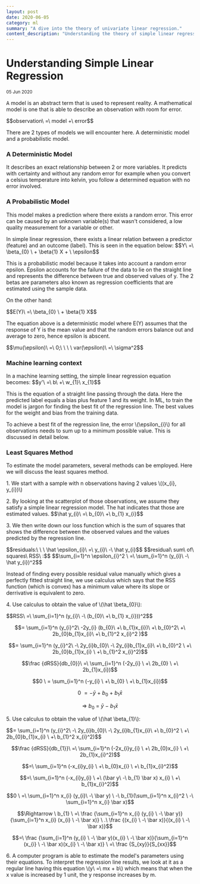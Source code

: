 ```yaml
---
layout: post
date: 2020-06-05
category: ml
summary: "A dive into the theory of univariate linear regression."
content_description: "Understanding the theory of simple linear regression with simple mathematics."
---
```

<div media:type="text/omd" class="blog_title_style container">
    <h1><span>Understanding Simple Linear Regression</span></h1>
    <small>05 Jun 2020</small>
</div>

<div media:type="text/omd" class="blog_content_style container">

<p id="blog_text">
<kbd>A</kbd> model is an abstract term that is used to represent reality. A mathematical model is one that is able to describe an observation with room for error.
</p>

<p id="blog_text" class="maths_symbol">
$$observation\ =\ model +\ error$$
</p>

<p id="blog_text">
There are 2 types of models we will encounter here. A deterministic model and a probabilistic model.
</p>

<h3 id="blog_text">A Deterministic Model</h3>

<p id="blog_text">
It describes an exact relationship between 2 or more variables. It predicts with certainty and without any random error for example when you convert a celsius temperature into kelvin, you follow a determined equation with no error involved.
</p>

<h3 id="blog_text">A Probabilistic Model</h3>

<p id="blog_text">
This model makes a prediction where there exists a random error. This error can be caused by an unknown variable(s) that wasn't considered, a low quality measurement for a variable or other.
</p>

<p id="blog_text">
In simple linear regression, there exists a linear relation between a predictor (feature) and an outcome (label). This is seen in the equation below:
$$Y\ =\ \beta_{0} \ + \beta{1} X + \ \epsilon$$
</p>

<p id="blog_text">
This is a probabilistic model because it takes into account a random error epsilon.
Epsilon accounts for the failure of the data to lie on the straight line and represents the difference between true and observed values of y.
The 2 betas are parameters also known as regression coefficients that are estimated using the sample data.
</p>

<p id="blog_text">
On the other hand:
</p>

<p id="blog_text" class="maths_symbol">
$$E(Y)\ =\ \beta_{0} \ + \beta{1} X$$
</p>

<p id="blog_text">
The equation above is a deterministic model where E(Y) assumes that the response of Y is the mean value and that the random errors balance out and average to zero, hence epsilon is abscent.
</p>

<p id="blog_text" class="maths_symbol">
$$\mu(\epsilon)\ =\ 0;\ \ \ \ var(\epsilon)\ =\ \sigma^2$$
</p>

<h3 id="blog_text">Machine learning context</h3>
<p id="blog_text">
In a machine learning setting, the simple linear regression equation becomes:
$$y'\ =\ b\ +\ w_{1}\ x_{1}$$
</p>

<p id="blog_text">
This is the equation of a straight line passing through the data. Here the predicted label equals a bias plus feature 1 and its weight. In ML, to train the model is jargon for finding the best fit of the regression line. The best values for the weight and bias from the training data.
</p>

<p id="blog_text">
To achieve a best fit of the regression line, the error \(\epsilon_{i}\) for all observations needs to sum up to a minimum possible value. This is discussed in detail below.
</p>

<h3 id="blog_text">Least Squares Method</h3>
<p id="blog_text">
To estimate the model parameters, several methods can be employed. Here we will discuss the least squares method.
</p>

<p id="blog_text">
1. We start with a sample with n observations having 2 values \((x_{i}, y_{i})\)
</p>

<p id="blog_text">
2. By looking at the scatterplot of those observations, we assume they satisfy a simple linear regression model. The hat indicates that those are estimated values.
$$\hat y_{i}\ =\ b_{0}\ +\ b_{1} x_{i}$$
</p>

<p id="blog_text">
3. We then write down our loss function which is the sum of squares that shows the difference between the observed values and the values predicted by the regression line.
</p>
<p id="blog_text" class="maths_symbol">
$$residuals:\ \ \ \hat \epsilon_{i}\ =\ y_{i}\ -\ \hat y_{i}$$
$$residual\ sum\ of\ squares\ RSS\ :$$
$$\sum_{i=1}^n \epsilon_{i}^2 \ =\ \sum_{i=1}^n (y_{i}\ -\ \hat y_{i})^2$$
</p>
<p id="blog_text">
Instead of finding every possible residual value manually which gives a perfectly fitted straight line, we use calculus which says that the RSS function (which is convex) has a minimum value where its slope or derrivative is equivalent to zero.
</p>

<p id="blog_text">
4. Use calculus to obtain the value of \(\hat \beta_{0}\):
</p>
<p id="blog_text" class="maths_symbol">
$$RSS\ =\ \sum_{i=1}^n (y_{i}\ -\ (b_{0}\ +\ b_{1} x_{i}))^2$$

$$= \sum_{i=1}^n (y_{i}^2\ -2y_{i} (b_{0}\ +\ b_{1}x_{i})\ +\ b_{0}^2\ +\ 2b_{0}b_{1}x_{i}\ +\ b_{1}^2 x_{i}^2 )$$

$$= \sum_{i=1}^n (y_{i}^2\ -\ 2y_{i}b_{0}\ -\ 2y_{i}b_{1}x_{i}\ +\ b_{0}^2 \ +\ 2b_{0}b_{1}x_{i} \ +\ b_{1}^2 x_{i}^2)$$

$$\frac {dRSS}{db_{0}}\ =\ \sum_{i=1}^n (-2y_{i} \ +\ 2b_{0} \ +\ 2b_{1}x_{i})$$

$$0 \ = \sum_{i=1}^n (-y_{i} \ +\ b_{0} \ +\ b_{1}x_{i})$$

$$0 \ = - \bar y \ +\ b_{0} \ +\ b_{1} \bar x$$

$$\Rightarrow \ b_{0} \ =\ \bar y \ -\ b_{1} \bar x$$
</p>

<p id="blog_text">
5. Use calculus to obtain the value of \(\hat \beta_{1}\):
</p>
<p id="blog_text" class="maths_symbol">
$$= \sum_{i=1}^n (y_{i}^2\ -\ 2y_{i}b_{0}\ -\ 2y_{i}b_{1}x_{i}\ +\ b_{0}^2 \ +\ 2b_{0}b_{1}x_{i} \ +\ b_{1}^2 x_{i}^2)$$

$$\frac {dRSS}{db_{1}}\ =\ \sum_{i=1}^n (-2x_{i}y_{i} \ +\ 2b_{0}x_{i} \ +\ 2b_{1}x_{i}^2)$$

$$=\ \sum_{i=1}^n (-x_{i}y_{i} \ +\ b_{0}x_{i} \ +\ b_{1}x_{i}^2)$$

$$=\ \sum_{i=1}^n (-x_{i}y_{i} \ +\ (\bar y\ -\ b_{1} \bar x) x_{i} \ +\ b_{1}x_{i}^2)$$

$$0 \ =\ \sum_{i=1}^n x_{i} (y_{i}\ -\ \bar y) \ -\ b_{1}(\sum_{i=1}^n x_{i}^2 \ -\ \sum_{i=1}^n x_{i} \bar x)$$

$$\Rightarrow \ b_{1} \ =\ \frac {\sum_{i=1}^n x_{i} (y_{i} \ -\ \bar y)}{\sum_{i=1}^n x_{i} (x_{i} \ -\ \bar x)} \ .\ \frac {(x_{i} \ -\ \bar x)}{(x_{i} \ -\ \bar x)}$$

$$=\ \frac {\sum_{i=1}^n (y_{i} \ -\ \bar y)(x_{i} \ -\ \bar x)}{\sum_{i=1}^n (x_{i} \ -\ \bar x)(x_{i} \ -\ \bar x)} \ =\ \frac {S_{xy}}{S_{xx}}$$
</p>

<p id="blog_text">
6. A computer program is able to estimate the model's parameters using their equations. To interpret the regression line results, we look at it as a regular line having this equation \(y\ =\ mx + b\) which means that when the x value is increased by 1 unit, the y response increases by m.
</p>

</div>

